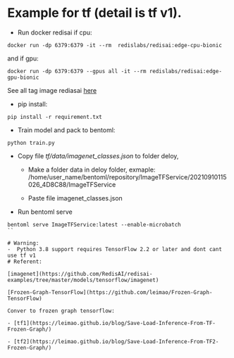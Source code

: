 # Example for tf (detail is tf v1).
- Run docker redisai if cpu:
```
docker run -dp 6379:6379 -it --rm  redislabs/redisai:edge-cpu-bionic
```
and if gpu:
```
docker run -dp 6379:6379 --gpus all -it --rm redislabs/redisai:edge-gpu-bionic
```

See all tag image rediasai [here](https://hub.docker.com/r/redislabs/redisai/tags?page=1&ordering=last_updated)

- pip install:
```
pip install -r requirement.txt
```

- Train model and pack to bentoml:
```
python train.py
```

- Copy file *tf/data/imagenet_classes.json* to folder deloy, 
  + Make a folder data in deloy folder, exmaple: /home/user_name/bentoml/repository/ImageTFService/20210910115026_4D8C88/ImageTFService
 
  + Paste file  imagenet_classes.json

- Run bentoml serve
```
bentoml serve ImageTFService:latest --enable-microbatch
``

# Warning:
-  Python 3.8 support requires TensorFlow 2.2 or later and dont cant use tf v1
# Referent:

[imagenet](https://github.com/RedisAI/redisai-examples/tree/master/models/tensorflow/imagenet)

[Frozen-Graph-TensorFlow](https://github.com/leimao/Frozen-Graph-TensorFlow)

Conver to frozen graph tensorflow:

- [tf1](https://leimao.github.io/blog/Save-Load-Inference-From-TF-Frozen-Graph/)

- [tf2](https://leimao.github.io/blog/Save-Load-Inference-From-TF2-Frozen-Graph/)